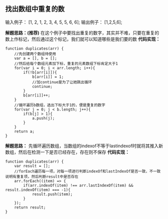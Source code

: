 ## 找出数组中重复的数
输入例子： [1, 2, 1, 2, 3, 4, 5, 5, 6, 6];
输出例子： [1,2,5,6];

<b>解题思路：(推荐)</b>
在这个例子中要找出重复的数字，其实并不难，只要在重复的数上作标记，然后通过这个标记，我们就可以知道哪些是我们要的数
<b>代码实现：</b>
```
function duplicates(arr) {
    //先创建两个数组待使用
	var a = [], b = [];
    //然后给每个数组元素加下标，重复的元素数组下标肯定大于1
    for(var i = 0; i < arr.length; i++){
        if(!b[arr[i]]){
            b[arr[i]] = 1;
            //加continue是为了让她跳出循环
            continue;
        }
        b[arr[i]]++;
    }
    //循环遍历b数组，选出下标大于1的，便是重复的数字
    for(var j = 0; j < b.length; j++){
        if(b[j] > 1){
            a.push(j);
        }
    }
    return a;
}
```
<b>解题思路：</b>
先循环遍历数组，当数组的indexof不等于lastindexof时就将其推入新数组，然后在检测一下是否已经存在，存在则不保存
<b>代码实现：</b>
```
function duplicates(arr) {
    var result = [];
    //forEach遍历每一项，对每一项进行判断indexOf和lastIndexOf是否一致，不一致说明有重复项，然后判断result中是否存在
    arr.forEach((item) => {
        if(arr.indexOf(item) !== arr.lastIndexOf(item) && result.indexOf(item) === -1){
            result.push(item);
        }
    });
    return result;
}
```
